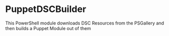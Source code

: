 # PuppetDSCBuilder

This PowerShell module downloads DSC Resources from the PSGallery and then builds a Puppet Module out of them
